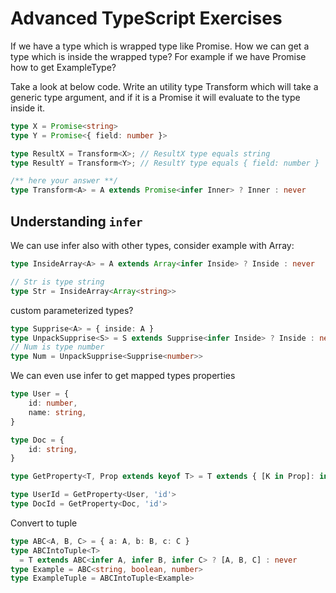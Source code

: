 # Advanced TypeScript Exercises

If we have a type which is wrapped type like Promise. How we can get a type which is inside the wrapped type? For example if we have Promise<ExampleType> how to get ExampleType?

Take a look at below code. Write an utility type Transform which will take a generic type argument, and if it is a Promise it will evaluate to the type inside it.

```typescript
type X = Promise<string>
type Y = Promise<{ field: number }>

type ResultX = Transform<X>; // ResultX type equals string
type ResultY = Transform<Y>; // ResultY type equals { field: number }

/** here your answer **/
type Transform<A> = A extends Promise<infer Inner> ? Inner : never
```

## Understanding `infer`

We can use infer also with other types, consider example with Array:
```typescript
type InsideArray<A> = A extends Array<infer Inside> ? Inside : never

// Str is type string
type Str = InsideArray<Array<string>>
```

custom parameterized types?
```typescript
type Supprise<A> = { inside: A }
type UnpackSupprise<S> = S extends Supprise<infer Inside> ? Inside : never
// Num is type number
type Num = UnpackSupprise<Supprise<number>>
```

We can even use infer to get mapped types properties
```typescript
type User = {
    id: number,
    name: string,
}

type Doc = {
    id: string,
}

type GetProperty<T, Prop extends keyof T> = T extends { [K in Prop]: infer Value } ? Value : never

type UserId = GetProperty<User, 'id'>
type DocId = GetProperty<Doc, 'id'>
```

Convert to tuple
```typescript
type ABC<A, B, C> = { a: A, b: B, c: C }
type ABCIntoTuple<T> 
  = T extends ABC<infer A, infer B, infer C> ? [A, B, C] : never
type Example = ABC<string, boolean, number>
type ExampleTuple = ABCIntoTuple<Example> 
```